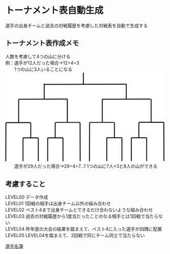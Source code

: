 # トーナメント表自動生成

選手の出身チームと過去の対戦履歴を考慮した対戦表を自動で生成する  

## トーナメント表作成メモ
人数を考慮して4つの山に分ける  
例：選手が12人だった場合→12÷4=3  
　　1つの山に3人いることになる  
    <img src="/image/12人トーナメント.png" width="500px">  
　　選手が29人だった場合→29÷4=7...1
    1つの山に7人×3と8人の山ができる
    

## 考慮すること
LEVEL00 データ作成  
LEVEL01 1回戦の相手は出身チーム以外の組み合わせ  
LEVEL02 ベスト4まで出身チームとできるだけ合わないような組み合わせ  
LEVEL03 過去の対戦履歴から1度当たったことのなる相手とは1回戦で当たらない  
LEVEL04 昨年度の大会の結果を踏まえて、ベスト4に入った選手が四隅に配置  
LEVEL05 LEVEL04を踏まえて、2回戦で同じチーム同士で当たらない  

[選手名簿](https://drive.google.com/drive/u/2/folders/17o9UglqI12nPJLFZ7HobPLn8ZplH98Gd)
